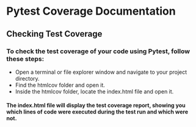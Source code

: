 # Pytest Coverage Documentation

## Checking Test Coverage

### To check the test coverage of your code using Pytest, follow these steps:

* Open a terminal or file explorer window and navigate to your project directory.
* Find the htmlcov folder and open it.
* Inside the htmlcov folder, locate the index.html file and open it.

#### The index.html file will display the test coverage report, showing you which lines of code were executed during the test run and which were not.



